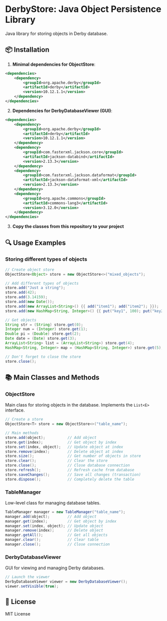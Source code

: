 # DerbyStore: Java Object Persistence Library

Java library for storing objects in Derby database.

## 📦 Installation

1. **Minimal dependencies for ObjectStore**:

```xml
<dependencies>
    <dependency>
        <groupId>org.apache.derby</groupId>
        <artifactId>derby</artifactId>
        <version>10.12.1.1</version>
    </dependency>
</dependencies>
```

2. **Dependencies for DerbyDatabaseViewer (GUI)**:

```xml
<dependencies>
    <dependency>
        <groupId>org.apache.derby</groupId>
        <artifactId>derby</artifactId>
        <version>10.12.1.1</version>
    </dependency>
    <dependency>
        <groupId>com.fasterxml.jackson.core</groupId>
        <artifactId>jackson-databind</artifactId>
        <version>2.13.3</version>
    </dependency>
    <dependency>
        <groupId>com.fasterxml.jackson.dataformat</groupId>
        <artifactId>jackson-dataformat-xml</artifactId>
        <version>2.13.3</version>
    </dependency>
    <dependency>
        <groupId>org.apache.commons</groupId>
        <artifactId>commons-lang3</artifactId>
        <version>3.12.0</version>
    </dependency>
</dependencies>
```

3. **Copy the classes from this repository to your project**

## 🔍 Usage Examples

### Storing different types of objects

```java
// Create object store
ObjectStore<Object> store = new ObjectStore<>("mixed_objects");

// Add different types of objects
store.add("Just a string");
store.add(42);
store.add(3.14159);
store.add(new Date());
store.add(new ArrayList<String>() {{ add("item1"); add("item2"); }});
store.add(new HashMap<String, Integer>() {{ put("key1", 100); put("key2", 200); }});

// Get objects
String str = (String) store.get(0);
Integer num = (Integer) store.get(1);
Double pi = (Double) store.get(2);
Date date = (Date) store.get(3);
ArrayList<String> list = (ArrayList<String>) store.get(4);
HashMap<String, Integer> map = (HashMap<String, Integer>) store.get(5);

// Don't forget to close the store
store.close();
```

## 📚 Main Classes and Methods

### ObjectStore

Main class for storing objects in the database. Implements the `List<E>` interface.

```java
// Create a store
ObjectStore<T> store = new ObjectStore<>("table_name");

// Main methods
store.add(object);          // Add object
store.get(index);           // Get object by index
store.set(index, object);   // Update object at index
store.remove(index);        // Delete object at index
store.size();               // Get number of objects in store
store.clear();              // Clear the store
store.close();              // Close database connection
store.refresh();            // Refresh cache from database
store.saveChanges();        // Save all changes (transaction)
store.dispose();            // Completely delete the table
```

### TableManager

Low-level class for managing database tables.

```java
TableManager manager = new TableManager("table_name");
manager.add(object);        // Add object
manager.get(index);         // Get object by index
manager.set(index, object); // Update object
manager.remove(index);      // Delete object
manager.getAll();           // Get all objects
manager.clear();            // Clear table
manager.close();            // Close connection
```

### DerbyDatabaseViewer

GUI for viewing and managing Derby databases.

```java
// Launch the viewer
DerbyDatabaseViewer viewer = new DerbyDatabaseViewer();
viewer.setVisible(true);
```

## 📄 License

MIT License
